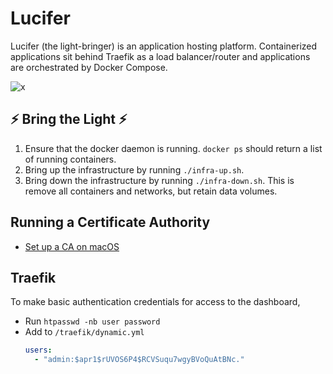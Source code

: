 # Lucifer
Lucifer (the light-bringer) is an application hosting platform. Containerized
applications sit behind Traefik as a load balancer/router and applications are
orchestrated by Docker Compose.

![x](https://upload.wikimedia.org/wikipedia/commons/thumb/f/fb/Lucifer_from_Petrus_de_Plasiis_Divine_Comedy_1491.png/1082px-Lucifer_from_Petrus_de_Plasiis_Divine_Comedy_1491.png)

## ⚡ Bring the Light ⚡
1. Ensure that the docker daemon is running. `docker ps` should return a list
  of running containers.
2. Bring up the infrastructure by running `./infra-up.sh`.
3. Bring down the infrastructure by running `./infra-down.sh`. This is remove
  all containers and networks, but retain data volumes.

## Running a Certificate Authority
* [Set up a CA on macOS](traefik/certs/README.md)

## Traefik
To make basic authentication credentials for access to the dashboard,
* Run `htpasswd -nb user password`
* Add to `/traefik/dynamic.yml`
  ```yaml
  users:
    - "admin:$apr1$rUVOS6P4$RCVSuqu7wgyBVoQuAtBNc."
  ```

